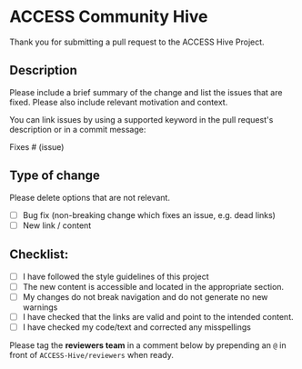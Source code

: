 # ACCESS Community Hive 

Thank you for submitting a pull request to the ACCESS Hive Project. 

## Description

Please include a brief summary of the change and list the issues that are fixed.
Please also include relevant motivation and context.

You can link issues by using a supported keyword in the pull request's description or in a commit message:

Fixes # (issue)

## Type of change

Please delete options that are not relevant.

- [ ] Bug fix (non-breaking change which fixes an issue, e.g. dead links)
- [ ] New link / content

## Checklist:

- [ ] I have followed the style guidelines of this project
- [ ] The new content is accessible and located in the appropriate section.
- [ ] My changes do not break navigation and do not generate no new warnings
- [ ] I have checked that the links are valid and point to the intended content.
- [ ] I have checked my code/text and corrected any misspellings

Please tag the **reviewers team** in a comment below by prepending an `@` in front of `ACCESS-Hive/reviewers` when ready.
